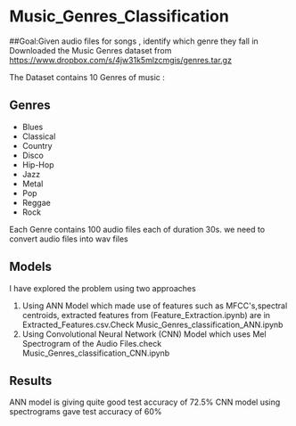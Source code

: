 # Music_Genres_Classification

##Goal:Given audio files for songs , identify which genre they fall in 
Downloaded the Music Genres dataset from https://www.dropbox.com/s/4jw31k5mlzcmgis/genres.tar.gz

The Dataset contains 10 Genres of music :
## Genres
* Blues
* Classical
* Country
* Disco
* Hip-Hop
* Jazz
* Metal
* Pop
* Reggae
* Rock


 Each Genre contains 100 audio files each of duration 30s.
 we need to convert audio files into wav files

## Models
I have explored the problem using two approaches 
1) Using ANN Model which made use of features such as MFCC's,spectral centroids, extracted features from (Feature_Extraction.ipynb) are in Extracted_Features.csv.Check Music_Genres_classification_ANN.ipynb
2) Using Convolutional Neural Network (CNN) Model which uses  Mel Spectrogram of the Audio Files.check Music_Genres_classification_CNN.ipynb

## Results

ANN model is giving quite good test accuracy of 72.5%
CNN model using spectrograms gave test accuracy of 60%
